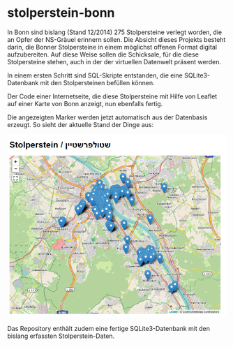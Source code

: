 # stolperstein-bonn

In Bonn sind bislang (Stand 12/2014) 275 Stolpersteine verlegt worden, die an
Opfer der NS-Gräuel erinnern sollen. Die Absicht dieses Projekts besteht darin,
die Bonner Stolpersteine in einem möglichst offenen Format digital
aufzubereiten. Auf diese Weise sollen die Schicksale, für die diese
Stolpersteine stehen, auch in der der virtuellen Datenwelt präsent werden.

In einem ersten Schritt sind SQL-Skripte entstanden, die eine SQLite3-Datenbank
mit den Stolpersteinen befüllen können.

Der Code einer Internetseite, die diese Stolpersteine mit Hilfe von Leaflet auf
einer Karte von Bonn anzeigt, nun ebenfalls fertig.

Die angezeigten Marker werden jetzt automatisch aus der Datenbasis erzeugt. So
sieht der aktuelle Stand der Dinge aus:

![Screenshot](screenshot.png)

Das Repository enthält zudem eine fertige SQLite3-Datenbank mit den bislang
erfassten Stolperstein-Daten.

